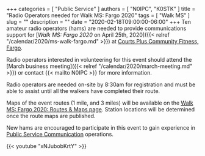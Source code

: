 +++
categories = [ "Public Service" ]
authors = [ "N0IPC", "K0STK" ]
title = "Radio Operators needed for Walk MS: Fargo 2020"
tags = [ "Walk MS" ]
slug = ""
description = ""
date = "2020-02-18T09:00:00-06:00"
+++
Ten amateur radio operators (hams) are needed to provide
communications support for
[*Walk MS: Fargo 2020* on April 25th, 2020]({{< relref "/calendar/2020/ms-walk-fargo.md" >}})
at
[Courts Plus Community Fitness, Fargo](/places/courts-plus-community-fitness/).

Radio operators interested in volunteering for this event should attend the
[March business meeting]({{< relref "/calendar/2020/march-meeting.md" >}})
or contact {{< mailto N0IPC >}} for more information.

<!--more-->

Radio operators are needed on-site by 8:30am for registration and must
be able to assist until all the walkers have completed their route.

Maps of the event routes (1 mile, and 3 miles) will be available on the
[Walk MS: Fargo 2020: Routes & Maps page](https://secure.nationalmssociety.org/site/TR?fr_id=30294&pg=informational&sid=13242).
Station locations will be determined once the route maps are published.

New hams are encouraged to participate in this event to gain experience in
[Public Service Communication](http://www.arrl.org/public-service) operations.

{{< youtube "xNJubobKrtY" >}}
